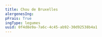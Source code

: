 ```yaml
---
title: Chou de Bruxelles
alergenesIng:
pFrais: True
ingType: legumes
uuid: 0f4d8e9a-7a6c-4c45-ab92-30d92538b4a1
---
```


